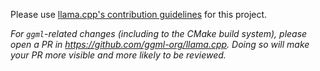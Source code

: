 Please use [llama.cpp's contribution guidelines](https://github.com/ggml-org/llama.cpp/blob/master/CONTRIBUTING.md) for this project.

*For `ggml`-related changes (including to the CMake build system), please open a PR in https://github.com/ggml-org/llama.cpp. Doing so will make your PR more visible and more likely to be reviewed.*
